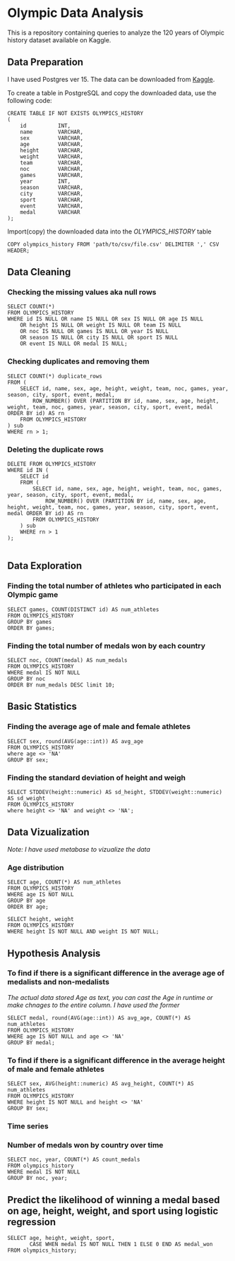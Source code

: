 # Olympic Data Analysis
This is a repository containing queries to analyze the 120 years of Olympic history dataset available on Kaggle.

## Data Preparation
I have used Postgres ver 15. The data can be downloaded from [Kaggle](https://www.kaggle.com/heesoo37/120-years-of-olympic-history-athletes-and-results/download).

To create a table in PostgreSQL and copy the downloaded data, use the following code:

```
CREATE TABLE IF NOT EXISTS OLYMPICS_HISTORY
(
    id          INT,
    name        VARCHAR,
    sex         VARCHAR,
    age         VARCHAR,
    height      VARCHAR,
    weight      VARCHAR,
    team        VARCHAR,
    noc         VARCHAR,
    games       VARCHAR,
    year        INT,
    season      VARCHAR,
    city        VARCHAR,
    sport       VARCHAR,
    event       VARCHAR,
    medal       VARCHAR
);

```

Import(copy) the downloaded data into the *OLYMPICS_HISTORY* table

```
COPY olympics_history FROM 'path/to/csv/file.csv' DELIMITER ',' CSV HEADER;
```

## Data Cleaning    

### Checking the missing values aka null rows
```
SELECT COUNT(*) 
FROM OLYMPICS_HISTORY 
WHERE id IS NULL OR name IS NULL OR sex IS NULL OR age IS NULL 
    OR height IS NULL OR weight IS NULL OR team IS NULL 
    OR noc IS NULL OR games IS NULL OR year IS NULL 
    OR season IS NULL OR city IS NULL OR sport IS NULL 
    OR event IS NULL OR medal IS NULL;

```

### Checking duplicates and removing them

```
SELECT COUNT(*) duplicate_rows
FROM (
    SELECT id, name, sex, age, height, weight, team, noc, games, year, season, city, sport, event, medal, 
        ROW_NUMBER() OVER (PARTITION BY id, name, sex, age, height, weight, team, noc, games, year, season, city, sport, event, medal ORDER BY id) AS rn
    FROM OLYMPICS_HISTORY
) sub
WHERE rn > 1;

```
### Deleting the duplicate rows
```
DELETE FROM OLYMPICS_HISTORY 
WHERE id IN (
    SELECT id
    FROM (
        SELECT id, name, sex, age, height, weight, team, noc, games, year, season, city, sport, event, medal, 
            ROW_NUMBER() OVER (PARTITION BY id, name, sex, age, height, weight, team, noc, games, year, season, city, sport, event, medal ORDER BY id) AS rn
        FROM OLYMPICS_HISTORY
    ) sub
    WHERE rn > 1
);


```

## Data Exploration

### Finding the total number of athletes who participated in each Olympic game

```
SELECT games, COUNT(DISTINCT id) AS num_athletes
FROM OLYMPICS_HISTORY
GROUP BY games
ORDER BY games;

```

### Finding the total number of medals won by each country

```
SELECT noc, COUNT(medal) AS num_medals
FROM OLYMPICS_HISTORY
WHERE medal IS NOT NULL
GROUP BY noc
ORDER BY num_medals DESC limit 10;

```
## Basic Statistics

### Finding the average age of male and female athletes

```
SELECT sex, round(AVG(age::int)) AS avg_age
FROM OLYMPICS_HISTORY
where age <> 'NA'
GROUP BY sex;
```

### Finding the standard deviation of height and weigh
```
SELECT STDDEV(height::numeric) AS sd_height, STDDEV(weight::numeric) AS sd_weight
FROM OLYMPICS_HISTORY
where height <> 'NA' and weight <> 'NA';
```

## Data Vizualization

*Note: I have used metabase to vizualize the data*
### Age distribution
```
SELECT age, COUNT(*) AS num_athletes
FROM OLYMPICS_HISTORY
WHERE age IS NOT NULL
GROUP BY age
ORDER BY age;
```

```
SELECT height, weight
FROM OLYMPICS_HISTORY
WHERE height IS NOT NULL AND weight IS NOT NULL;
```

## Hypothesis Analysis
### To find if there is a significant difference in the average age of medalists and non-medalists

*The actual data stored Age as text, you can cast the Age in runtime or make chnages to the entire column. I have used the former*
```
SELECT medal, round(AVG(age::int)) AS avg_age, COUNT(*) AS num_athletes
FROM OLYMPICS_HISTORY
WHERE age IS NOT NULL and age <> 'NA'
GROUP BY medal;
```
### To find if there is a significant difference in the average height of male and female athletes

```
SELECT sex, AVG(height::numeric) AS avg_height, COUNT(*) AS num_athletes
FROM OLYMPICS_HISTORY
WHERE height IS NOT NULL and height <> 'NA'
GROUP BY sex;
```

### Time series
### Number of medals won by country over time

```
SELECT noc, year, COUNT(*) AS count_medals
FROM olympics_history
WHERE medal IS NOT NULL
GROUP BY noc, year;
```

## Predict the likelihood of winning a medal based on age, height, weight, and sport using logistic regression

```
SELECT age, height, weight, sport, 
       CASE WHEN medal IS NOT NULL THEN 1 ELSE 0 END AS medal_won
FROM olympics_history;

```
